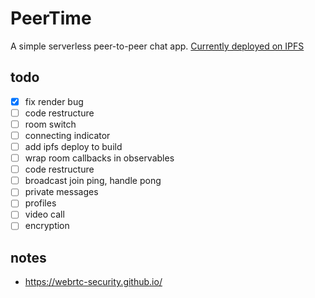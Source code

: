 # PeerTime
A simple serverless peer-to-peer chat app.
[Currently deployed on IPFS](https://ipfs.infura.io/ipfs/QmeS4aW2AzhhoFC93jqjCwH2oWDPLJLxVZ7ZofQK8sYCvy/)

## todo
- [X] fix render bug
- [ ] code restructure
- [ ] room switch
- [ ] connecting indicator
- [ ] add ipfs deploy to build
- [ ] wrap room callbacks in observables
- [ ] code restructure
- [ ] broadcast join ping, handle pong
- [ ] private messages
- [ ] profiles
- [ ] video call
- [ ] encryption

## notes
- https://webrtc-security.github.io/
